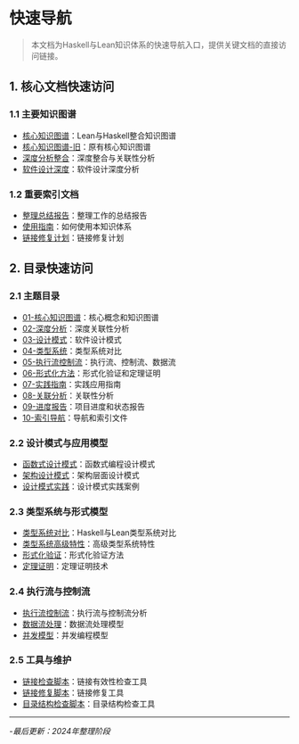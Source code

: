 # 快速导航

> 本文档为Haskell与Lean知识体系的快速导航入口，提供关键文档的直接访问链接。

## 1. 核心文档快速访问

### 1.1 主要知识图谱

- [核心知识图谱](lean_haskell_unified_knowledge_graph.md)：Lean与Haskell整合知识图谱
- [核心知识图谱-旧](01-核心知识图谱/01-知识图谱-核心.md)：原有核心知识图谱
- [深度分析整合](02-深度分析/01-深度分析-整合.md)：深度整合与关联性分析
- [软件设计深度](02-深度分析/02-软件设计-深度.md)：软件设计深度分析

### 1.2 重要索引文档

- [整理总结报告](整理工作报告.md)：整理工作的总结报告
- [使用指南](使用指南.md)：如何使用本知识体系
- [链接修复计划](link_fix_plan_new.md)：链接修复计划

## 2. 目录快速访问

### 2.1 主题目录

- [01-核心知识图谱](01-核心知识图谱/)：核心概念和知识图谱
- [02-深度分析](02-深度分析/)：深度关联性分析
- [03-设计模式](03-设计模式/)：软件设计模式
- [04-类型系统](04-类型系统/)：类型系统对比
- [05-执行流控制流](05-执行流控制流/)：执行流、控制流、数据流
- [06-形式化方法](06-形式化方法/)：形式化验证和定理证明
- [07-实践指南](07-实践指南/)：实践应用指南
- [08-关联分析](08-关联分析/)：关联性分析
- [09-进度报告](09-进度报告/)：项目进度和状态报告
- [10-索引导航](10-索引导航/)：导航和索引文件

### 2.2 设计模式与应用模型

- [函数式设计模式](03-设计模式/01-设计模式-函数式.md)：函数式编程设计模式
- [架构设计模式](03-设计模式/02-设计模式-架构.md)：架构层面设计模式
- [设计模式实践](03-设计模式/03-设计模式-实践.md)：设计模式实践案例

### 2.3 类型系统与形式模型

- [类型系统对比](04-类型系统/01-类型系统-对比.md)：Haskell与Lean类型系统对比
- [类型系统高级特性](04-类型系统/02-类型系统-高级特性.md)：高级类型系统特性
- [形式化验证](06-形式化方法/01-形式化验证.md)：形式化验证方法
- [定理证明](06-形式化方法/02-定理证明.md)：定理证明技术

### 2.4 执行流与控制流

- [执行流控制流](05-执行流控制流/01-执行流-控制流.md)：执行流与控制流分析
- [数据流处理](05-执行流控制流/02-数据流-处理.md)：数据流处理模型
- [并发模型](05-执行流控制流/03-并发模型.md)：并发编程模型

### 2.5 工具与维护

- [链接检查脚本](check_links.ps1)：链接有效性检查工具
- [链接修复脚本](fix_links.ps1)：链接修复工具
- [目录结构检查脚本](check_structure.ps1)：目录结构检查工具

---

-*最后更新：2024年整理阶段*

